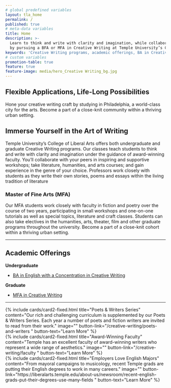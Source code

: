 ```yaml
---
# global predefined variables
layout: tla_home
permalink: /
published: true
# meta-data variables
title: Home
description: >-
  Learn to think and write with clarity and imagination, while collaborating with peers in workshops,
  by pursuing a BFA or MFA in Creative Writing at Temple University’s College of Liberal Arts.
keywords: 'Creative Writing programs, academic offerings, BA in Creative Writing, MFA in Creative Writing'
# custom variables
promotion-table: true
feature: true
feature-image: media/hero_Creative Writing_bg.jpg
---
```

## Flexible Applications, Life-Long Possibilities
Hone your creative writing craft by studying in Philadelphia, a world-class city for the arts. Become a part of a close-knit community within a thriving urban setting.

## Immerse Yourself in the Art of Writing
Temple University’s College of Liberal Arts offers both undergraduate and graduate Creative Writing programs. Our classes teach students to think and write with clarity and imagination under the guidance of award-winning faculty. You’ll collaborate with your peers in inspiring and supportive workshops; take literature, humanities, and arts courses; and gain experience in the genre of your choice. Professors work closely with students as they write their own stories, poems and essays within the living tradition of literature

### Master of Fine Arts (MFA)
Our  MFA students work closely with faculty in fiction and poetry over the course of two years, participating in small workshops and one-on-one tutorials as well as special topics, literature and craft classes. Students can also take electives in the humanities, arts, theater, film and other graduate programs throughout the university. Become a part of a close-knit cohort within a thriving urban setting.

___

## Academic Offerings
**Undergraduate**
- [BA in English with a Concentration in Creative Writing](https://www.temple.edu/academics/degree-programs/english-major-la-eng-ba)

**Graduate**
- [MFA in Creative Writing](https://www.temple.edu/academics/degree-programs/creative-writing-mfa-la-crwr-mfa)

___

<div class="row row-wide">
  <div class="col m12 l4">{% include cards/card2-fixed.html
    title="Poets & Writers Series"
    content="Our rich and challenging curriculum is supplemented by our Poets & Writers Series. Each year a number of poets and fiction writers are invited to read from their work."
    image=""
    button-link="/creative-writing/poets-and-writers "
    button-text="Learn More" %}
  </div>
  <div class="row row-wide">
    <div class="col m12 l4">{% include cards/card2-fixed.html
      title="Award-Winning Faculty"
      content="Temple has an excellent faculty of award-winning writers who represent a wide range of aesthetics."
      image=""
      button-link="/creative-writing/faculty "
      button-text="Learn More" %}
    </div>
    <div class="row row-wide">
      <div class="col m12 l4">{% include cards/card2-fixed.html
        title="Employers Love English Majors"
        content="From mayoral campaigns to musicology, recent Temple grads are putting their English degrees to work in many careers."
        image=""
        button-link="https://liberalarts.temple.edu/about-us/newsroom/recent-english-grads-put-their-degrees-use-many-fields "
        button-text="Learn More" %}
      </div>
</div>
